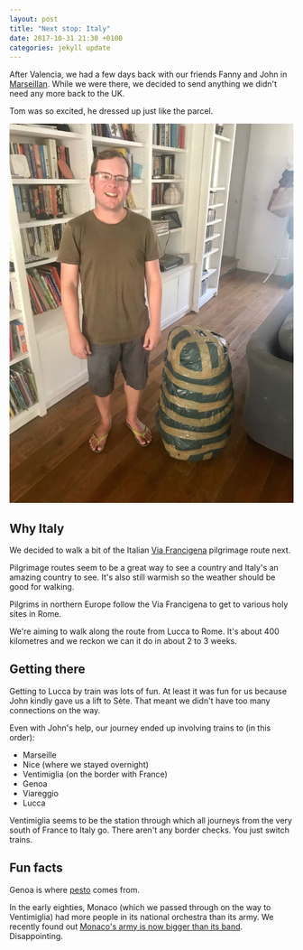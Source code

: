```yaml
---
layout: post
title: "Next stop: Italy"
date: 2017-10-31 21:30 +0100
categories: jekyll update
---
```


After Valencia, we had a few days back with our friends Fanny and John in [Marseillan](http://trexit.org.uk/jekyll/update/2017/09/03/marseillan.html). While we were there, we decided to send anything we didn't need any more back to the UK.

Tom was so excited, he dressed up just like the parcel.

![Tom with a package containing our bigger rucksacks and camping gear, wrapped in a few bin bags](https://github.com/tombye/trexit/raw/gh-pages/assets/images/tom-with-parcel-of-unused-things.jpg)

## Why Italy

We decided to walk a bit of the Italian [Via Francigena](https://en.m.wikipedia.org/wiki/Via_Francigena) pilgrimage route next. 

Pilgrimage routes seem to be a great way to see a country and Italy's an amazing country to see. It's also still warmish so the weather should be good for walking.

Pilgrims in northern Europe follow the Via Francigena to get to various holy sites in Rome.

We're aiming to walk along the route from Lucca to Rome. It's about 400 kilometres and we reckon we can it do in about 2 to 3 weeks.

## Getting there

Getting to Lucca by train was lots of fun. At least it was fun for us because John kindly gave us a lift to Sète. That meant we didn't have too many connections on the way.

Even with John's help, our journey ended up involving trains to (in this order):

- Marseille
- Nice (where we stayed overnight)
- Ventimiglia (on the border with France)
- Genoa
- Viareggio
- Lucca

Ventimiglia seems to be the station through which all journeys from the very south of France to Italy go. There aren't any border checks. You just switch trains.

## Fun facts

Genoa is where [pesto](https://en.m.wikipedia.org/wiki/Pesto) comes from.

In the early eighties, Monaco (which we passed through on the way to Ventimiglia) had more people in its national orchestra than its army. We recently found out [Monaco's army is now bigger than its band](https://www.google.it/amp/s/adisquisitivemind.wordpress.com/2013/06/04/lesson-299-the-monaco-symphony-myth/amp/). Disappointing.


